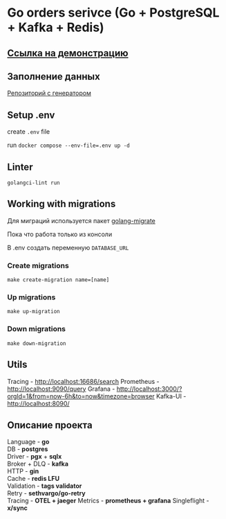 # Go orders serivce (Go + PostgreSQL + Kafka + Redis)

## [Ссылка на демонстрацию](https://disk.yandex.ru/i/BHgx_g9N9tc_xQ)

## Заполнение данных

[Репозиторий с генератором](https://github.com/thavguard/orders-wb-generator)

## Setup .env

create `.env` file

run `docker compose --env-file=.env up -d`

## Linter

`golangci-lint run`

## Working with migrations

Для миграций используется пакет [golang-migrate](https://github.com/golang-migrate/migrate)

Пока что работа только из консоли

В .env создать переменную `DATABASE_URL`

### Create migrations

`make create-migration name=[name]`

### Up migrations

`make up-migration`

### Down migrations

`make down-migration`

## Utils

Tracing - <http://localhost:16686/search>
Prometheus - <http://localhost:9090/query>
Grafana - <http://localhost:3000/?orgId=1&from=now-6h&to=now&timezone=browser>
Kafka-UI - <http://localhost:8090/>

## Описание проекта

Language - **go**\
DB - **postgres**\
Driver - **pgx** + **sqlx**\
Broker + DLQ - **kafka**\
HTTP - **gin**\
Cache - **redis LFU**\
Validation - **tags validator**\
Retry - **sethvargo/go-retry**\
Tracing - **OTEL + jaeger**
Metrics - **prometheus + grafana**
Singleflight - **x/sync**
